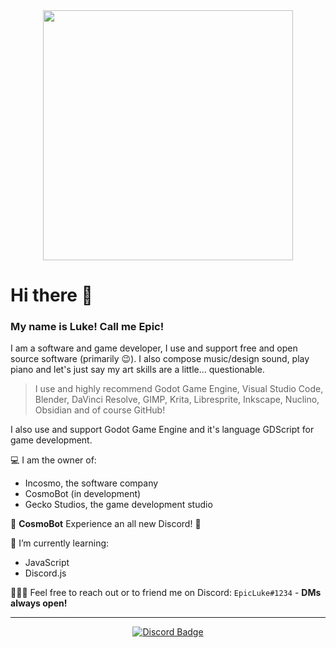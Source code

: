 <div id="header" align="center">
  <img src="https://media.giphy.com/media/ule4vhcY1xEKQ/giphy.gif" width="400"/>
</div>


# Hi there 👋
### My name is Luke! Call me Epic!


I am a software and game developer, I use and support free and open source software (primarily 😉).
I also compose music/design sound, play piano and let's just say my art skills are a little... questionable.


> I use and highly recommend Godot Game Engine, Visual Studio Code, Blender, DaVinci Resolve,
GIMP, Krita, Libresprite, Inkscape, Nuclino, Obsidian and of course GitHub!


I also use and support Godot Game Engine and it's language GDScript for game development.


💻 I am the owner of:
 - Incosmo, the software company
 - CosmoBot (in development)
 - Gecko Studios, the game development studio

🤖 __CosmoBot__ Experience an all new Discord! 👀

🌱 I’m currently learning:
  - JavaScript
  - Discord.js

🧑‍🤝‍🧑 Feel free to reach out or to friend me on Discord: `EpicLuke#1234` - __DMs always open!__


---


<div id="badges" align="center">
  <a href="https://discordapp.com/users/1058287634402783294">
    <img src="https://img.shields.io/badge/Discord-blue?style=for-the-badge&logo=discord&logoColor=white" alt="Discord Badge"/>
  </a>
</div>
